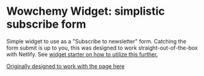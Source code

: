 # Wowchemy Widget: simplistic subscribe form

Simple widget to use as a "Subscribe to newsletter" form. Catching the form submit is up to you, this was designed
to work straight-out-of-the-box with Netlify. See [widget starter on how to utilize this further.](https://github.com/wowchemy/wowchemy-widget-starter)

[Originally designed to work with the page here](https://taavisaarelainen.com)
